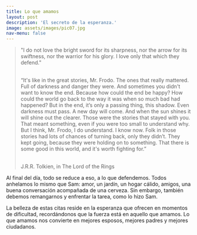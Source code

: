 ```yaml
---
title: Lo que amamos
layout: post
description: 'El secreto de la esperanza.'
image: assets/images/pic07.jpg
nav-menu: false
---
```


 
> "I do not love the bright sword for its sharpness, nor the arrow for its swiftness, nor the warrior for his glory. I love only that which they defend."      
> <br>    
>    
> “It's like in the great stories, Mr. Frodo. The ones that really mattered. Full of darkness and danger they were. And sometimes you didn't want to know the end. Because how could the end be happy? How could the world go back to the way it was when so much bad had happened? But in the end, it’s only a passing thing, this shadow. Even darkness must pass. A new day will come. And when the sun shines it will shine out the clearer. Those were the stories that stayed with you. That meant something, even if you were too small to understand why. But I think, Mr. Frodo, I do understand. I know now. Folk in those stories had lots of chances of turning back, only they didn’t. They kept going, because they were holding on to something. That there is some good in this world, and it's worth fighting for.”     
> <br>    
>    
> J.R.R. Tolkien, in The Lord of the Rings


Al final del día, todo se reduce a eso, a lo que defendemos. Todos anhelamos lo mismo que Sam: amor, un jardín, un hogar cálido, amigos, una buena conversación acompañada de una cerveza. Sin embargo, también debemos remangarnos y enfrentar la tarea, como lo hizo Sam.

La belleza de estas citas reside en la esperanza que ofrecen en momentos de dificultad, recordándonos que la fuerza está en aquello que amamos. Lo que amamos nos convierte en mejores esposos, mejores padres y mejores ciudadanos.

